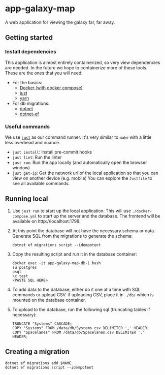 # app-galaxy-map

A web application for viewing the galaxy far, far away.

## Getting started

### Install dependencies
This application is almost entirely containerized, so very view dependencies are needed. In the future we hope to containerize more of these tools. These are the ones that you will need:
- For the basics:
    - [Docker (with docker compose)](https://docs.docker.com/compose/install/)
    - [just](https://github.com/casey/just?tab=readme-ov-file#installation)
    - [yarn](https://yarnpkg.com/getting-started/install)
- For db migrations:
    - [dotnet](https://learn.microsoft.com/en-us/dotnet/core/install/)
    - [dotnet-ef](https://learn.microsoft.com/en-us/ef/core/cli/dotnet#installing-the-tools)

### Useful commands
We use [`just`](https://github.com/casey/just) as our command runner. It's very similar to `make` with a little less overhead and nuance.
- `just install`: Install pre-commit hooks
- `just lint`: Run the linter
- `just run`: Run the app locally (and automatically open the browser window)
- `just get-ip`: Get the network url of the local application so that you can view on another device (e.g. mobile)
You can explore the `Justfile` to see all available commands.

## Running local

1. Use `just run` to start up the local application. This will use `./docker-compose.yml` to start up the server and the database. The frontend will be available on http://localhost:1798.

1. At this point the database will not have the necessary schema or data. Generate SQL from the migrations to generate the schema: 
    ```
    dotnet ef migrations script --idempotent
    ```
1. Copy the resulting script and run it in the database container:
    ```
    docker exec -it app-galaxy-map-db-1 bash
    su postgres
    psql
    \c test
    <PASTE SQL HERE>
    ```
1. To add data to the database, either do it one at a time with SQL commands or upload CSV. If uploading CSV, place it in `./db/` which is mounted on the database container.
1. To upload to the database, run the following sql (truncating tables if necessary):
    ```
    TRUNCATE "Systems" CASCADE;
    COPY "Systems" FROM /data/db/Systems.csv DELIMITER ',' HEADER;
    COPY "Spacelanes" FROM /data/db/Spacelanes.csv DELIMITER ',' HEADER;
    ```

## Creating a migration
```
dotnet ef migrations add $NAME
dotnet ef migrations script --idempotent
```